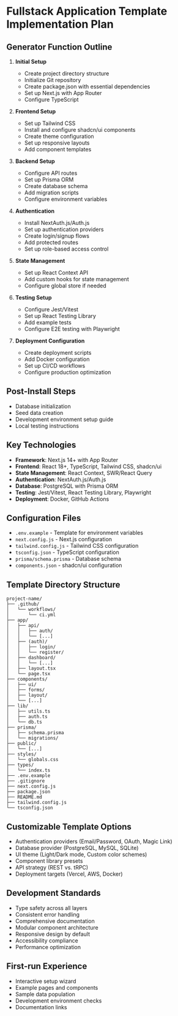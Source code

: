 # Fullstack Application Template Implementation Plan

## Generator Function Outline

1. **Initial Setup**
   - Create project directory structure
   - Initialize Git repository
   - Create package.json with essential dependencies
   - Set up Next.js with App Router
   - Configure TypeScript

2. **Frontend Setup**
   - Set up Tailwind CSS
   - Install and configure shadcn/ui components
   - Create theme configuration
   - Set up responsive layouts
   - Add component templates

3. **Backend Setup**
   - Configure API routes
   - Set up Prisma ORM
   - Create database schema
   - Add migration scripts
   - Configure environment variables

4. **Authentication**
   - Install NextAuth.js/Auth.js
   - Set up authentication providers
   - Create login/signup flows
   - Add protected routes
   - Set up role-based access control

5. **State Management**
   - Set up React Context API
   - Add custom hooks for state management
   - Configure global store if needed

6. **Testing Setup**
   - Configure Jest/Vitest
   - Set up React Testing Library
   - Add example tests
   - Configure E2E testing with Playwright

7. **Deployment Configuration**
   - Create deployment scripts
   - Add Docker configuration
   - Set up CI/CD workflows
   - Configure production optimization

## Post-Install Steps
- Database initialization
- Seed data creation
- Development environment setup guide
- Local testing instructions

## Key Technologies
- **Framework**: Next.js 14+ with App Router
- **Frontend**: React 18+, TypeScript, Tailwind CSS, shadcn/ui
- **State Management**: React Context, SWR/React Query
- **Authentication**: NextAuth.js/Auth.js
- **Database**: PostgreSQL with Prisma ORM
- **Testing**: Jest/Vitest, React Testing Library, Playwright
- **Deployment**: Docker, GitHub Actions

## Configuration Files
- `.env.example` - Template for environment variables
- `next.config.js` - Next.js configuration
- `tailwind.config.js` - Tailwind CSS configuration
- `tsconfig.json` - TypeScript configuration
- `prisma/schema.prisma` - Database schema
- `components.json` - shadcn/ui configuration

## Template Directory Structure
```
project-name/
├── .github/
│   └── workflows/
│       └── ci.yml
├── app/
│   ├── api/
│   │   ├── auth/
│   │   └── [...]
│   ├── (auth)/
│   │   ├── login/
│   │   └── register/
│   ├── dashboard/
│   │   └── [...]
│   ├── layout.tsx
│   └── page.tsx
├── components/
│   ├── ui/
│   ├── forms/
│   ├── layout/
│   └── [...]
├── lib/
│   ├── utils.ts
│   ├── auth.ts
│   └── db.ts
├── prisma/
│   ├── schema.prisma
│   └── migrations/
├── public/
│   └── [...]
├── styles/
│   └── globals.css
├── types/
│   └── index.ts
├── .env.example
├── .gitignore
├── next.config.js
├── package.json
├── README.md
├── tailwind.config.js
└── tsconfig.json
```

## Customizable Template Options
- Authentication providers (Email/Password, OAuth, Magic Link)
- Database provider (PostgreSQL, MySQL, SQLite)
- UI theme (Light/Dark mode, Custom color schemes)
- Component library presets
- API strategy (REST vs. tRPC)
- Deployment targets (Vercel, AWS, Docker)

## Development Standards
- Type safety across all layers
- Consistent error handling
- Comprehensive documentation
- Modular component architecture
- Responsive design by default
- Accessibility compliance
- Performance optimization

## First-run Experience
- Interactive setup wizard
- Example pages and components
- Sample data population
- Development environment checks
- Documentation links